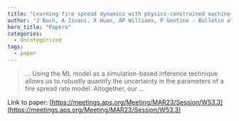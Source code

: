 ```yaml
---
title: "Learning fire spread dynamics with physics-constrained machine learning"
author: "J Buch, A Jivani, X Huan, AP Williams, P Gentine - Bulletin of the American …, 2023 - APS"
hero_title: "Papers"
categories:
  - Uncategorized
tags:
  - paper
---
```



>… Using the ML model as a simulation-based inference technique allows us to robustly quantify the uncertainty in the parameters of a fire spread rate model. Altogether, our …

Link to paper: [https://meetings.aps.org/Meeting/MAR23/Session/W53.3](https://meetings.aps.org/Meeting/MAR23/Session/W53.3)
